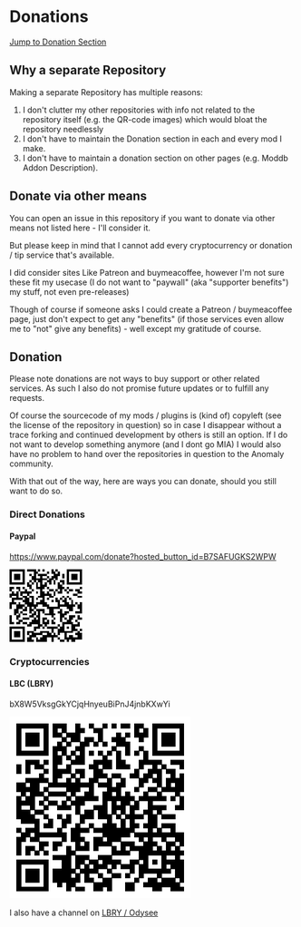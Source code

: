 # Donations

[Jump to Donation Section](/#donation)

## Why a separate Repository

Making a separate Repository has multiple reasons:

1. I don't clutter my other repositories with info not related to the repository itself (e.g. the QR-code images) which would bloat the repository needlessly
2. I don't have to maintain the Donation section in each and every mod I make.
3. I don't have to maintain a donation section on other pages (e.g. Moddb Addon Description).

## Donate via other means

You can open an issue in this repository if you want to donate via other means not listed here - I'll consider it.

But please keep in mind that I cannot add every cryptocurrency or donation / tip service that's available.

I did consider sites Like Patreon and buymeacoffee, however I'm not sure these fit my usecase (I do not want to "paywall" (aka "supporter benefits") my stuff, not even pre-releases)

Though of course if someone asks I could create a Patreon / buymeacoffee page, just don't expect to get any "benefits" (if those services even allow me to "not" give any benefits) - well except my gratitude of course.

## Donation

Please note donations are not ways to buy support or other related services. As such I also do not promise future updates or to fulfill any requests.

Of course the sourcecode of my mods / plugins is (kind of) copyleft (see the license of the repository in question) so in case I disappear without a trace forking and continued development by others is still an option. If I do not want to develop something anymore (and I dont go MIA) I would also have no problem to hand over the repositories in question to the Anomaly community.

With that out of the way, here are ways you can donate, should you still want to do so.

### Direct Donations

#### Paypal

https://www.paypal.com/donate?hosted_button_id=B7SAFUGKS2WPW

![Paypal Donation QR-Code](/qr-codes/Donate-QR-Code-Paypal.png) 

### Cryptocurrencies

#### LBC (LBRY)

bX8W5VksgGkYCjqHnyeuBiPnJ4jnbKXwYi

![LBRY Address QR-Code](/qr-codes/Donate-QR-Code-LBRY-Address.png)

I also have a channel on [LBRY / Odysee](https://odysee.com/@EngineOfDarkness:b?r=vAPF91EdZ6CduDmssF45NrtLkrAjmyAv)



